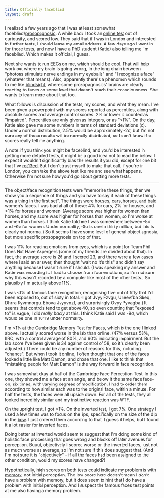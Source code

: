 ```yaml
---
title: Officially faceblind
layout: draft
---
```

I realized a few years ago that I was at least somewhat faceblind/[prosopagnosic](https://en.wikipedia.org/wiki/Prosopagnosia). A while back I took an [online test](http://www.bbk.ac.uk/psychology/psychologyexperiments/experiments/facememorytest/startup.php) out of curiousity, and scored low. They said that if I was in London and interested in further tests, I should leave my email address. A few days ago I went in for those tests, and now I have a PhD student (Katie) also telling me I'm faceblind. Which makes it official, I guess.

Next she wants to run EEGs on me, which should be cool. That will help work out where my brain is going wrong, in the long chain between "photons stimulate nerve endings in my eyeballs" and "I recognize a face" (whatever that means). Also, apparently there's a phenomon which sounds to me like [blindsight](https://en.wikipedia.org/wiki/Blindsight), where some prosopagnosics' brains are clearly reacting to faces on some level that doesn't reach their consciousness. She wants to learn more about that too.

What follows is discussion of the tests, my scores, and what they mean. I've been given a powerpoint with my scores reported as percentiles, along with absolute scores and average control scores. 2% or lower is counted as "impaired". Percentiles are only given as integers, or as "<1%". On the day, Katie also gave me some numbers in terms of standard deviations (σ). Under a normal distribution, 2.5% would be approximately -2σ, but I'm not sure any of these results will be normally distributed, so I don't know if σ scores really tell me anything.

A note: if you think you might be faceblind, and you'd be interested in getting more detailed tests, it might be a good idea not to read the below. I expect it wouldn't significantly bias the results if you did, except for one bit that I've <a href="http://www.rot13.com/">rot13ed</a>. But I don't trust myself to make that call. If you're in London, you can take the above test like me and see what happens. Otherwise I'm not sure how you'd go about getting more tests.

---

The object/face recognition tests were "memorise these things, then we show you a sequence of things and you have to say if each of these things was a thing in the first set". The things were houses, cars, horses, and bald women's faces. I was bad at all of these: 4% for cars, 2% for houses, and <1% for horses and women. (Average score was higher for women than horses, and my score was higher for horses than women, so I'm worse at women than horses. I think Katie told me I was somewhere between -5σ and -6σ for women. Under normality, -5σ is one in thirty million, but this is clearly not normal.) So it seems I have some level of general object agnosia, but more specific prosopagnosia on top of that.

I was 11% for reading emotions from eyes, which is a point for Team Phil Does Not Have Aspergers (some of my friends are divided about that). In fact, the average score is 26 and I scored 23, and there were a few cases where I said an answer, then thought "wait no it's this" and didn't say anything because I wasn't sure if I should. (I was speaking my answer and Katie was recording it. I had to choose from four emotions, so I'm not sure why this wasn't recorded by a computer like most of the other tests.) So plausibly I'm actually above 11%.

I was <1% at famous face recognition, recognising five out of fifty that I'd been exposed to, out of sixty in total. (I got Jvyy Fzvgu, Uneevfba Sbeq, Dhrra Ryvmnorgu, Ebova Jvyyvnzf, and surprisingly Ovyy Pyvagba.) It seems that controls tend to get above 40, so even counting that "exposed to" is vague, I did *really badly* at this. I think Katie said I was -9σ, which would be one in 10^19 under normality.

I'm <1% at the Cambridge Memory Test for Faces, which is the one I linked above. I actually scored worse in the lab than online. (47% versus 58%, IIRC, with a control average of 80%, and 60% indicating impairment. But the lab score I've been given is 34 against control of 58, so it's clearly been adjusted.) There could be any number of reasons for this, including "chance". But when I took it online, I often thought that one of the faces looked a little like Matt Damon, and chose that one. I like to think that "mistaking people for Matt Damon" is the way forward in face recognition.

I was somewhat okay at half of the Cambridge Face Perception Test. In this one, they showed me a face at an angle, and below it the same face face-on, six times, with varying degrees of modification. I had to order them according to how similar each was to the original face, within a minute. For half the tests, the faces were all upside down. For all of the tests, they all looked incredibly similar and my instinctive reaction was WTF.

On the upright test, I got <1%. On the inverted test, I got 7%. One strategy I used a few times was to focus on the lips, specifically on the size of the dip in the [bow](https://en.wikipedia.org/wiki/Cupid%27s_bow). I just ordered them according to that. I guess it helps, but I found it a lot easier for inverted faces.

Doing better at inverted would seem to suggest that I'm doing some kind of holistic face processing that goes wrong and blocks off later avenues for perception. Buuut, objectively I scored worse on the inverted faces, just not as much worse as average, so I'm not sure if this does suggest that. (And I'm not sure it is "objectively" - if all the faces had been assigned to the other condition, would my scores have changed?)

Hypothetically, high scores on both tests could indicate my problem is with [memory](https://en.wikipedia.org/wiki/Prosopamnesia), not initial perception. The low score here doesn't mean I *don't* have a problem with memory, but it does seem to hint that I do have a problem with initial perception. And I suspect the famous faces test points at me also having a memory problem.
